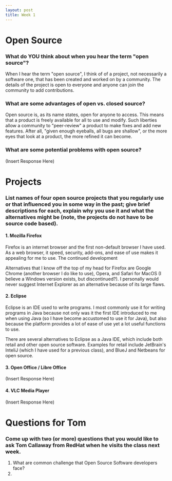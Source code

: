 ```yaml
---
layout: post
title: Week 1
---
```


# Open Source
### What do YOU think about when you hear the term "open source"?
When I hear the term "open source", I think of of a project, not necessarily a software one, that has been created and worked on by a community. The details of the project is open to everyone and anyone can join the community to add contributions.
### What are some advantages of open vs. closed source?
Open source is, as its name states, open for anyone to access. This means that a product is freely available for all to use and modify. Such liberties allow a community to "peer-review" a product to make fixes and add new features. After all, "given enough eyeballs, all bugs are shallow", or the more eyes that look at a product, the more refined it can become.
### What are some potential problems with open source?
(Insert Response Here)

# Projects
### List names of four open source projects that you regularly use or that influenced you in some way in the past; give brief descriptions for each, explain why you use it and what the alternatives might be (note, the projects do not have to be source code based).
#### 1. Mozilla Firefox
Firefox is an internet browser and the first non-default browser I have used. As a web browser, it speed, security, add-ons, and ease of use makes it appealing for me to use. The continued development

Alternatives that I know off the top of my head for Firefox are Google Chrome (another browser I do like to use), Opera, and Safari for MacOS (I believe a Windows version exists, but discontinued?). I personally would never suggest Internet Explorer as an alternative because of its large flaws.
#### 2. Eclipse
Eclipse is an IDE used to write programs. I most commonly use it for writing programs in Java because not only was it the first IDE introduced to me when using Java (so I have become accustomed to use it for Java), but also because the platform provides a lot of ease of use yet a lot useful functions to use.

There are several alternatives to Eclipse as a Java IDE, which include both retail and other open source software. Examples for retail include JetBrain's InteliJ (which I have used for a previous class), and BlueJ and Netbeans for open source.
#### 3. Open Office / Libre Office
(Insert Response Here)
#### 4. VLC Media Player
(Insert Response Here)

# Questions for Tom
### Come up with two (or more) questions that you would like to ask Tom Callaway from RedHat when he visits the class next week.
1. What are common challenge that Open Source Software developers face?
2. 
